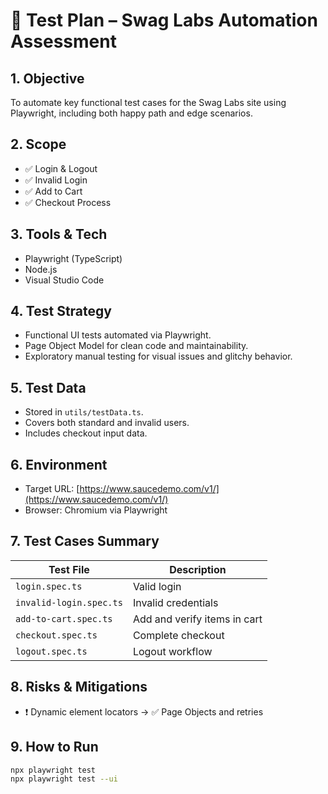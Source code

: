 # 🧪 Test Plan – Swag Labs Automation Assessment

## 1. Objective
To automate key functional test cases for the Swag Labs site using Playwright, including both happy path and edge scenarios.

## 2. Scope
- ✅ Login & Logout
- ✅ Invalid Login
- ✅ Add to Cart
- ✅ Checkout Process

## 3. Tools & Tech
- Playwright (TypeScript)
- Node.js
- Visual Studio Code

## 4. Test Strategy
- Functional UI tests automated via Playwright.
- Page Object Model for clean code and maintainability.
- Exploratory manual testing for visual issues and glitchy behavior.

## 5. Test Data
- Stored in `utils/testData.ts`.
- Covers both standard and invalid users.
- Includes checkout input data.

## 6. Environment
- Target URL: [https://www.saucedemo.com/v1/](https://www.saucedemo.com/v1/)
- Browser: Chromium via Playwright

## 7. Test Cases Summary
| Test File | Description |
|-----------|-------------|
| `login.spec.ts` | Valid login |
| `invalid-login.spec.ts` | Invalid credentials |
| `add-to-cart.spec.ts` | Add and verify items in cart |
| `checkout.spec.ts` | Complete checkout |
| `logout.spec.ts` | Logout workflow |

## 8. Risks & Mitigations
- ❗ Dynamic element locators → ✅ Page Objects and retries

## 9. How to Run
```bash
npx playwright test
npx playwright test --ui